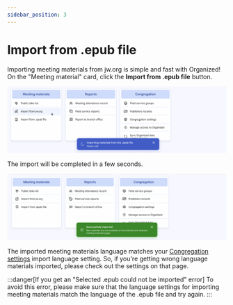 ```yaml
---
sidebar_position: 3
---
```


# Import from .epub file

Importing meeting materials from jw.org is simple and fast with Organized! On the "Meeting material" card, click the **Import from .epub file** button. 

![Import from jw.org](./img/epub-import-1.png)

The import will be completed in a few seconds.

![Import from jw.org](./img/epub-import-2.png)

The imported meeting materials language matches your [Congregation settings](/organized/docs/how-to-use/congregation/congregation-settings.md) import language setting. So, if you're getting wrong language materials imported, please check out the settings on that page.

:::danger[If you get an "Selected .epub could not be imported" error]
To avoid this error, please make sure that the language settings for importing meeting materials match the language of the .epub file and try again.
:::